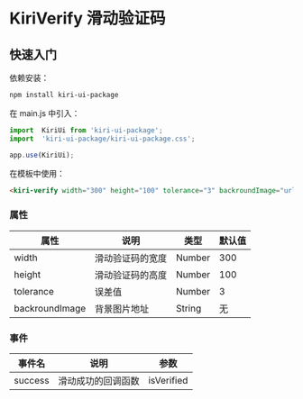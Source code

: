 # KiriVerify 滑动验证码

## 快速入门
依赖安装：
```bash
npm install kiri-ui-package
```
在 main.js 中引入：
```javascript
import  KiriUi from 'kiri-ui-package';
import  'kiri-ui-package/kiri-ui-package.css';

app.use(KiriUi);
```
在模板中使用：
```html
<kiri-verify width="300" height="100" tolerance="3" backroundImage="url" @success="onSuccess"></kiri-verify>
```

### 属性
| 属性 | 说明 | 类型 | 默认值 |
| --- | --- | --- | --- |
| width | 滑动验证码的宽度 | Number | 300 |
| height | 滑动验证码的高度 | Number | 100 |
| tolerance | 误差值 | Number | 3 |
| backroundImage | 背景图片地址 | String | 无 |

### 事件
| 事件名 | 说明 | 参数 |
| --- | --- | --- |
| success | 滑动成功的回调函数 | isVerified | 


